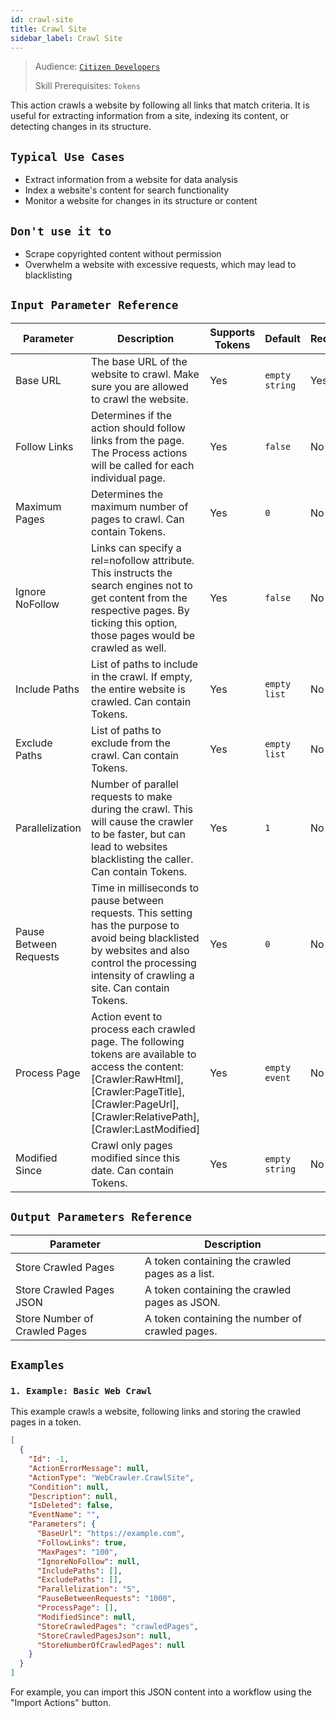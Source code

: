 ```yaml
---
id: crawl-site
title: Crawl Site
sidebar_label: Crawl Site
---
```


> Audience: [`Citizen Developers`](audience.md#Developers)
>
> Skill Prerequisites: `Tokens`

This action crawls a website by following all links that match criteria. It is useful for extracting information from a site, indexing its content, or detecting changes in its structure.

## `Typical Use Cases`

- Extract information from a website for data analysis
- Index a website's content for search functionality
- Monitor a website for changes in its structure or content

## `Don't use it to`

- Scrape copyrighted content without permission
- Overwhelm a website with excessive requests, which may lead to blacklisting



## `Input Parameter Reference`

| Parameter        | Description                                     | Supports Tokens | Default        | Required |
| ---------------- | ----------------------------------------------- | --------------- | -------------- | -------- |
| Base URL | The base URL of the website to crawl. Make sure you are allowed to crawl the website.  | Yes             | `empty string` | Yes       |
| Follow Links | Determines if the action should follow links from the page. The Process actions will be called for each individual page. | Yes             | `false` | No       |
| Maximum Pages | Determines the maximum number of pages to crawl. Can contain Tokens. | Yes             | `0` | No       |
| Ignore NoFollow | Links can specify a rel=nofollow attribute. This instructs the search engines not to get content from the respective pages. By ticking this option, those pages would be crawled as well. | Yes             | `false` | No       |
| Include Paths | List of paths to include in the crawl. If empty, the entire website is crawled. Can contain Tokens. | Yes             | `empty list` | No       |
| Exclude Paths | List of paths to exclude from the crawl. Can contain Tokens. | Yes             | `empty list` | No       |
| Parallelization | Number of parallel requests to make during the crawl. This will cause the crawler to be faster, but can lead to websites blacklisting the caller. Can contain Tokens. | Yes             | `1` | No       |
| Pause Between Requests | Time in milliseconds to pause between requests. This setting has the purpose to avoid being blacklisted by websites and also control the processing intensity of crawling a site. Can contain Tokens. | Yes             | `0` | No       |
| Process Page | Action event to process each crawled page. The following tokens are available to access the content: [Crawler:RawHtml], [Crawler:PageTitle], [Crawler:PageUrl], [Crawler:RelativePath], [Crawler:LastModified] | Yes             | `empty event` | No       |
| Modified Since | Crawl only pages modified since this date. Can contain Tokens. | Yes             | `empty string` | No       |


## `Output Parameters Reference`

| Parameter         | Description                                                           |
| ----------------- | --------------------------------------------------------------------- |
| Store Crawled Pages | A token containing the crawled pages as a list. |
| Store Crawled Pages JSON | A token containing the crawled pages as JSON. |
| Store Number of Crawled Pages | A token containing the number of crawled pages. |

## `Examples`

### `1. Example: Basic Web Crawl`

This example crawls a website, following links and storing the crawled pages in a token.

```json
[
  {
    "Id": -1,
    "ActionErrorMessage": null,
    "ActionType": "WebCrawler.CrawlSite",
    "Condition": null,
    "Description": null,
    "IsDeleted": false,
    "EventName": "",
    "Parameters": {
      "BaseUrl": "https://example.com",
      "FollowLinks": true,
      "MaxPages": "100",
      "IgnoreNoFollow": null,
      "IncludePaths": [],
      "ExcludePaths": [],
      "Parallelization": "5",
      "PauseBetweenRequests": "1000",
      "ProcessPage": [],
      "ModifiedSince": null,
      "StoreCrawledPages": "crawledPages",
      "StoreCrawledPagesJson": null,
      "StoreNumberOfCrawledPages": null
    }
  }
]
```

For example, you can import this JSON content into a workflow using the "Import Actions" button.